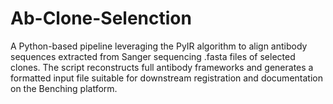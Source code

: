 # Ab-Clone-Selenction
A Python-based pipeline leveraging the PyIR algorithm to align antibody sequences extracted from Sanger sequencing .fasta files of selected clones. The script reconstructs full antibody frameworks and generates a formatted input file suitable for downstream registration and documentation on the Benching platform.
